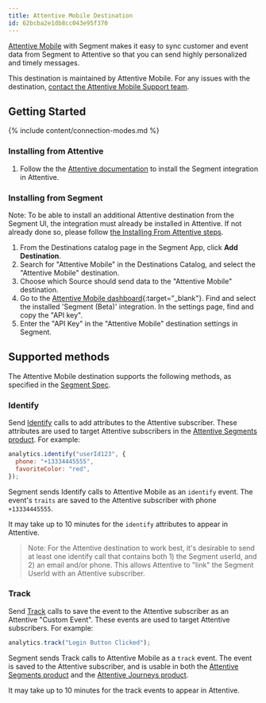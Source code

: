 ```yaml
---
title: Attentive Mobile Destination
id: 62bcba2e1db8cc043e95f370
---
```


[Attentive Mobile](https://www.attentivemobile.com/?utm_source=partner-generated&utm_medium=partner-marketing-&utm_campaign=partner-generated-4.15.22-segment.io) with Segment makes it easy to sync customer and event data from Segment to Attentive so that you can send highly personalized and timely messages.

This destination is maintained by Attentive Mobile. For any issues with the destination, [contact the Attentive Mobile Support team](mailto:support@attentivemobile.com).

## Getting Started

{% include content/connection-modes.md %}

### Installing from Attentive

1. Follow the the [Attentive documentation](https://docs.attentivemobile.com/pages/developer-guides/third-party-integrations/customer-data-platforms/segment/) to install the Segment integration in Attentive.

### Installing from Segment

Note: To be able to install an additional Attentive destination from the Segment UI, the integration must already be installed in Attentive. If not already done so, please follow [the Installing From Attentive steps](#installing-from-attentive).

1. From the Destinations catalog page in the Segment App, click **Add Destination**.
2. Search for "Attentive Mobile" in the Destinations Catalog, and select the "Attentive Mobile" destination.
3. Choose which Source should send data to the "Attentive Mobile" destination.
4. Go to the [Attentive Mobile dashboard](https://www.ui.attentivemobile.com/integrations){:target="\_blank"}. Find and select the installed 'Segment (Beta)' integration. In the settings page, find and copy the "API key".
5. Enter the "API Key" in the "Attentive Mobile" destination settings in Segment.

## Supported methods

The Attentive Mobile destination supports the following methods, as specified in the [Segment Spec](/docs/connections/spec).

### Identify

Send [Identify](/docs/connections/spec/identify) calls to add attributes to the Attentive subscriber. These attributes are used to target Attentive subscribers in the [Attentive Segments product](https://help.attentivemobile.com/hc/en-us/categories/360004558392-Subscriber-segments). For example:

```js
analytics.identify("userId123", {
  phone: "+13334445555",
  favoriteColor: "red",
});
```

Segment sends Identify calls to Attentive Mobile as an `identify` event. The event's `traits` are saved to the Attentive subscriber with phone `+13334445555`.

It may take up to 10 minutes for the `identify` attributes to appear in Attentive.

> Note: For the Attentive destination to work best, it's desirable to send at least one identify call that contains both 1) the Segment userId, and 2) an email and/or phone. This allows Attentive to "link" the Segment UserId with an Attentive subscriber.

### Track

Send [Track](/docs/connections/spec/track) calls to save the event to the Attentive subscriber as an Attentive "Custom Event". These events are used to target Attentive subscribers. For example:

```js
analytics.track("Login Button Clicked");
```

Segment sends Track calls to Attentive Mobile as a `track` event. The event is saved to the Attentive subscriber, and is usable in both the [Attentive Segments product](https://help.attentivemobile.com/hc/en-us/categories/360004558392-Subscriber-segments) and the [Attentive Journeys product](https://help.attentivemobile.com/hc/en-us/categories/6084285157396).

It may take up to 10 minutes for the track events to appear in Attentive.
